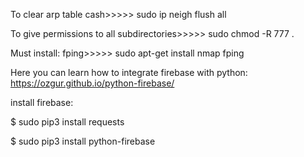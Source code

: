 To clear arp table cash>>>>> sudo ip neigh flush all

To give permissions to all subdirectories>>>>> sudo chmod -R 777 .



Must install:
fping>>>>> sudo apt-get install nmap fping


Here you can learn how to integrate firebase with python:
https://ozgur.github.io/python-firebase/

install firebase:

$ sudo pip3 install requests

$ sudo pip3 install python-firebase
